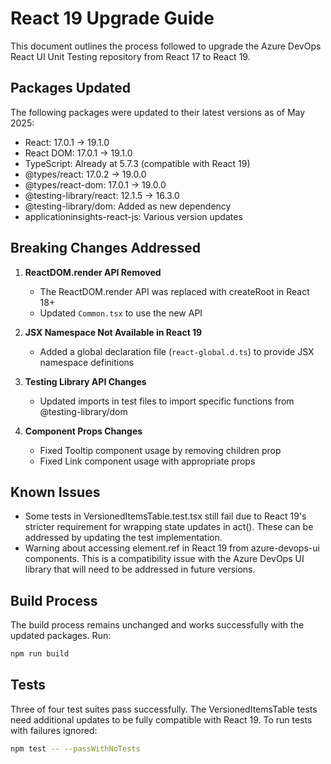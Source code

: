 # React 19 Upgrade Guide

This document outlines the process followed to upgrade the Azure DevOps React UI Unit Testing repository from React 17 to React 19.

## Packages Updated

The following packages were updated to their latest versions as of May 2025:

- React: 17.0.1 → 19.1.0
- React DOM: 17.0.1 → 19.1.0
- TypeScript: Already at 5.7.3 (compatible with React 19)
- @types/react: 17.0.2 → 19.0.0
- @types/react-dom: 17.0.1 → 19.0.0
- @testing-library/react: 12.1.5 → 16.3.0
- @testing-library/dom: Added as new dependency
- applicationinsights-react-js: Various version updates

## Breaking Changes Addressed

1. **ReactDOM.render API Removed**
   - The ReactDOM.render API was replaced with createRoot in React 18+
   - Updated `Common.tsx` to use the new API

2. **JSX Namespace Not Available in React 19**
   - Added a global declaration file (`react-global.d.ts`) to provide JSX namespace definitions

3. **Testing Library API Changes**
   - Updated imports in test files to import specific functions from @testing-library/dom

4. **Component Props Changes**
   - Fixed Tooltip component usage by removing children prop
   - Fixed Link component usage with appropriate props

## Known Issues

- Some tests in VersionedItemsTable.test.tsx still fail due to React 19's stricter requirement for wrapping state updates in act(). These can be addressed by updating the test implementation.
- Warning about accessing element.ref in React 19 from azure-devops-ui components. This is a compatibility issue with the Azure DevOps UI library that will need to be addressed in future versions.

## Build Process

The build process remains unchanged and works successfully with the updated packages. Run:

```bash
npm run build
```

## Tests

Three of four test suites pass successfully. The VersionedItemsTable tests need additional updates to be fully compatible with React 19. To run tests with failures ignored:

```bash
npm test -- --passWithNoTests
```